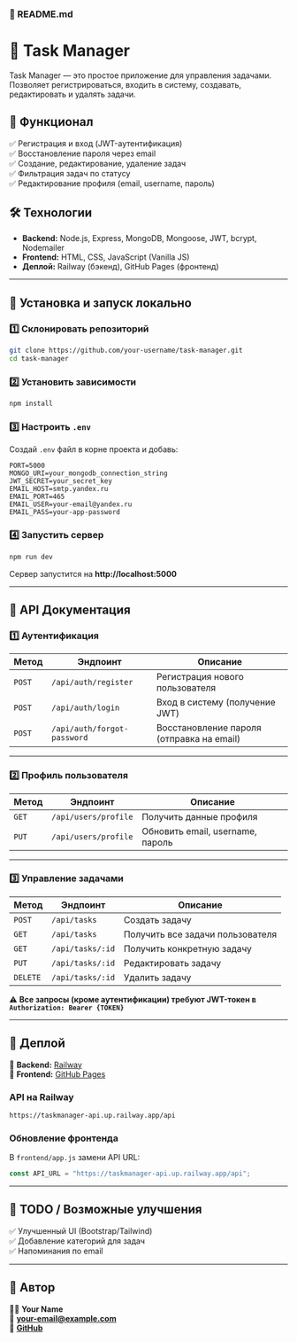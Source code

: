 

### **📌 README.md**  

# 📝 Task Manager

Task Manager — это простое приложение для управления задачами. Позволяет регистрироваться, входить в систему, создавать, редактировать и удалять задачи.  

## 🚀 Функционал
✅ Регистрация и вход (JWT-аутентификация)  
✅ Восстановление пароля через email  
✅ Создание, редактирование, удаление задач  
✅ Фильтрация задач по статусу  
✅ Редактирование профиля (email, username, пароль)  

## 🛠️ Технологии
- **Backend:** Node.js, Express, MongoDB, Mongoose, JWT, bcrypt, Nodemailer  
- **Frontend:** HTML, CSS, JavaScript (Vanilla JS)  
- **Деплой:** Railway (бэкенд), GitHub Pages (фронтенд)  

---

## 📌 Установка и запуск локально

### **1️⃣ Склонировать репозиторий**
```sh
git clone https://github.com/your-username/task-manager.git
cd task-manager
```

### **2️⃣ Установить зависимости**
```sh
npm install
```

### **3️⃣ Настроить `.env`**
Создай `.env` файл в корне проекта и добавь:  
```
PORT=5000
MONGO_URI=your_mongodb_connection_string
JWT_SECRET=your_secret_key
EMAIL_HOST=smtp.yandex.ru
EMAIL_PORT=465
EMAIL_USER=your-email@yandex.ru
EMAIL_PASS=your-app-password
```

### **4️⃣ Запустить сервер**
```sh
npm run dev
```
Сервер запустится на **http://localhost:5000**  

---

## 📌 API Документация

### **1️⃣ Аутентификация**
| Метод | Эндпоинт | Описание |
|--------|-------------|-------------|
| `POST` | `/api/auth/register` | Регистрация нового пользователя |
| `POST` | `/api/auth/login` | Вход в систему (получение JWT) |
| `POST` | `/api/auth/forgot-password` | Восстановление пароля (отправка на email) |

---

### **2️⃣ Профиль пользователя**
| Метод | Эндпоинт | Описание |
|--------|-------------|-------------|
| `GET` | `/api/users/profile` | Получить данные профиля |
| `PUT` | `/api/users/profile` | Обновить email, username, пароль |

---

### **3️⃣ Управление задачами**
| Метод | Эндпоинт | Описание |
|--------|-------------|-------------|
| `POST` | `/api/tasks` | Создать задачу |
| `GET` | `/api/tasks` | Получить все задачи пользователя |
| `GET` | `/api/tasks/:id` | Получить конкретную задачу |
| `PUT` | `/api/tasks/:id` | Редактировать задачу |
| `DELETE` | `/api/tasks/:id` | Удалить задачу |

⚠ **Все запросы (кроме аутентификации) требуют JWT-токен в `Authorization: Bearer {TOKEN}`**  

---

## 📌 Деплой
🔹 **Backend:** [Railway](https://railway.app/)  
🔹 **Frontend:** [GitHub Pages](https://yourusername.github.io/task-manager-frontend)  

### **API на Railway**
```sh
https://taskmanager-api.up.railway.app/api
```

### **Обновление фронтенда**
В `frontend/app.js` замени API URL:
```javascript
const API_URL = "https://taskmanager-api.up.railway.app/api";
```

---

## 🎯 TODO / Возможные улучшения
✅ Улучшенный UI (Bootstrap/Tailwind)  
✅ Добавление категорий для задач  
✅ Напоминания по email  

---

## 📌 Автор
👨‍💻 **Your Name**  
📧 **your-email@example.com**  
🔗 **[GitHub](https://github.com/your-username)**  

